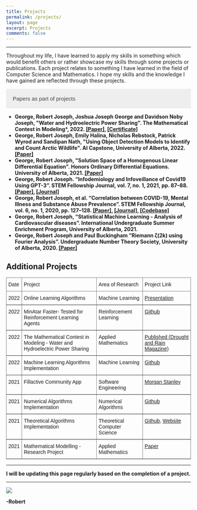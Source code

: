 ```yaml
---
title: Projects
permalink: /projects/
layout: page
excerpt: Projects
comments: false
---
```

<p style="text-align:justify; hyphens: auto;" hspace="30">
<hr>Throughout my life, I have learned to apply my skills in something which would benefit others or rather showcase my skills through some projects or publications. Each project relates to something I have learned in the field of Computer Science and Mathematics. I hope my skills and the knowledge I have gained are reflected through these projects.
</p>

<html>
<head>
<style>
.collapsible {
  background-color: #eee;
  color: #444;
  cursor: pointer;
  padding: 18px;
  width: 100%;
  border: none;
  text-align: left;
  outline: transparent;
  font-size: 15px;
  transition: background-color 0.1s;
}

.active, .collapsible:hover {
  background-color: transparent;
  outline: transparent;
  color: blue;
}

.content {
  padding: 0 18px;
  display: none;
  overflow: hidden;
  outline: transparent;
  background-color: #f9f9f9;
}
</style>
</head>
<body>

<button class="collapsible">Papers as part of projects</button>
<div class="content">
  <ul>
    <li><strong>George, Robert Joseph<strong>, Joshua Joseph George and Davidson Noby Joseph, "Water and Hydroelectric Power Sharing". The Mathematical Contest in Modeling*, 2022. <a href="https://www.robertj1.com/assets/pdf/MCM-2022.pdf">[Paper]</a>, <a href="https://www.robertj1.com/assets/pdf/MCM_Certificate.pdf">[Certificate]</a></li>
    <li><strong>George, Robert Joseph<strong>, Emily Halina, Nicholas Rebstock, Patrick Wyrod and Sandipan Nath, "Using Object Detection Models to Identify and Count Arctic Wildlife". AI Capstone, University of Alberta, 2022. <a href="https://www.robertj1.com/assets/pdf/RG-T2-NEPPER-final-version.pdf">[Paper]</a></li>
    <li><strong>George, Robert Joseph<strong>, "Solution Space of a Homogenous Linear Differential Equation". Honors Ordinary Differential Equations. University of Alberta, 2021. <a href="https://www.robertj1.com/assets/pdf/Research.pdf">[Paper]</a></li>
    <li><strong>George, Robert Joseph<strong>. “Infodemiology and Infoveillance of Covid19 Using GPT-3”. STEM Fellowship Journal, vol. 7, no. 1, 2021, pp. 87–88. <a href="https://www.robertj1.com/assets/pdf/stem-2021.pdf">[Paper]</a>, <a href="https://doi.org/10.17975/sfj-2021-003">[Journal]</a></li>
    <li><strong>George, Robert Joseph<strong>, et al. “Correlation between COVID-19, Mental Illness and Substance Abuse Prevalence”. STEM Fellowship Journal, vol. 6, no. 1, 2020, pp. 127–128. <a href="https://www.robertj1.com/assets/pdf/stem-2020.pdf">[Paper]</a>, <a href="https://doi.org/10.17975/sfj-2020-004">[Journal]</a>, <a href="https://gist.github.com/Robertboy18/2168d899ea5cb0732d4290bbba1ca515#file-big-data-science-2020-ipynb">[Codebase]</a></li>
    <li><strong>George, Robert Joseph<strong>, “Statistical Machine Learning - Analysis of Cardiovascular diseases”. International Undergraduate Summer Enrichment Program, University of Alberta, 2021.</li>
    <li><strong>George, Robert Joseph<strong> and Paul Buckingham ”Riemann ζ(2k) using Fourier Analysis”. Undergraduate Number Theory Society, University of Alberta, 2020. <a href="https://www.robertj1.com/assets/pdf/fourier.pdf">[Paper]</a></li>
  </ul>
</div>

<script>
var coll = document.getElementsByClassName("collapsible");
var i;

for (i = 0; i < coll.length; i++) {
  coll[i].addEventListener("click", function() {
    this.classList.toggle("active");
    var content = this.nextElementSibling;
    if (content.style.display === "block") {
      content.style.display = "none";
    } else {
      content.style.display = "block";
    }
  });
}
</script>

</body>
</html>


## Additional Projects

<html>
<head>
<style type="text/css">
.tg  {border-collapse:collapse;border-spacing:0;}
.tg td{border-color:black;border-style:solid;border-width:1px;font-family:Arial, sans-serif;font-size:14px;
  overflow:hidden;padding:10px 5px;word-break:normal;}
.tg th{border-color:black;border-style:solid;border-width:1px;font-family:Arial, sans-serif;font-size:14px;
  font-weight:normal;overflow:hidden;padding:10px 5px;word-break:normal;}
.tg .tg-0pky{border-color:inherit;text-align:left;vertical-align:top}
</style>
</head>
<body>
<table class="tg">
<thead>
  <tr>
    <th class="tg-0pky">Date</th>
    <th class="tg-0pky">Project </th>
    <th class="tg-0pky">Area of Research</th>
    <th class="tg-0pky">Project Link</th>
  </tr>
</thead>
<tbody>
    <tr>
    <td class="tg-0pky">2022</td>
    <td class="tg-0pky">Online Learning Algorithms</td>
    <td class="tg-0pky">Machine Learning</td>
    <td class="tg-0pky"><a href="https://www.robertj1.com/assets/pdf/math436.pdf">Presentation</a></td>
    </tr> 
    <tr>
    <td class="tg-0pky">2022</td>
    <td class="tg-0pky">MinAtar Faster- Tested for Reinforcement Learning Agents</td>
    <td class="tg-0pky">Reinforcement Learning</td>
    <td class="tg-0pky"><a href="https://github.com/Robertboy18/MinAtar-Faster">Github</a></td>
    </tr> 
    <tr>
    <td class="tg-0pky">2022</td>
    <td class="tg-0pky">The Mathematical Contest in Modeling - Water and Hydroelectric Power Sharing</td>
    <td class="tg-0pky">Applied Mathematics</td>
    <td class="tg-0pky"><a href="https://www.robertj1.com/assets/pdf/MCM-2022.pdf" target="_blank" rel="noopener noreferrer">Published (Drought and Rain Magazine)</a></td>
    </tr>
    <tr>
    <td class="tg-0pky">2022</td>
    <td class="tg-0pky">Machine Learning Algorithms Implementation</td>
    <td class="tg-0pky">Machine Learning</td>
    <td class="tg-0pky"><a href="https://github.com/Robertboy18/Machine-Learning-Algorithms-Implementation" target="_blank" rel="noopener noreferrer">Github</a></td>
    </tr>
      <tr>
    <td class="tg-0pky">2021</td>
    <td class="tg-0pky">Fillactive Community App</td>
    <td class="tg-0pky">Software Engineering</td>
    <td class="tg-0pky"><a href="https://www.businesswire.com/news/home/20210922005727/en/Morgan-Stanley-Code-to-Give-Hackathon-Provides-Montreal-Nonprofits-DESTA-Fillactive-and-La-Tabl%C3%A9e-des-Chefs-with-Technology-Solutions-to-Drive-their-Essential-Community-Work" target="_blank" rel="noopener noreferrer">Morgan Stanley</a></td>
    </tr>
    <tr>
    <td class="tg-0pky">2021</td>
    <td class="tg-0pky">Numerical Algorithms Implementation</td>
    <td class="tg-0pky">Numerical Algorithms</td>
    <td class="tg-0pky"><a href="https://github.com/Robertboy18/Numerical-Algorithms-Implementation" target="_blank" rel="noopener noreferrer">Github</a></td>
    </tr>
    <tr>
    <td class="tg-0pky">2021</td>
    <td class="tg-0pky">Theoretical Algorithms Implementation</td>
    <td class="tg-0pky">Theoretical Computer Science</td>
    <td class="tg-0pky"><a href="https://github.com/Robertboy18/Theoretical-Algorithms-Implementation" target="_blank" rel="noopener noreferrer">Github</a>, <a href="https://clrs-algorithms.streamlit.app/">Website</a></td>
    </tr>
    <tr>
    <td class="tg-0pky">2021</td>
    <td class="tg-0pky">Mathematical Modelling - Research Project</td>
    <td class="tg-0pky">Applied Mathematics</td>
    <td class="tg-0pky"><a href="https://www.robertj1.com/assets/pdf/math373.pdf" target="_blank" rel="noopener noreferrer">Paper</a></td>
    </tr>
</tbody>
</table>
</body>
</html>
<hr>

I will be updating this page regularly based on the completion of a project.
<hr>
<img src = "https://www.lovethispic.com/uploaded_images/38369-Heiligenblut-Austria.jpg">

-Robert
